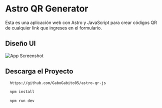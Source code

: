 
# Astro QR Generator

Esta es una aplicación web con Astro y JavaScript para crear códigos QR de cualquier link que ingreses en el formulario.

## Diseño UI

![App Screenshot](https://i.imgur.com/yZVzoVk.png)


## Descarga el Proyecto

```bash
  https://github.com/GaboGabito05/astro-qr-js
```

```bash
  npm install
```

```bash
  npm run dev
```
